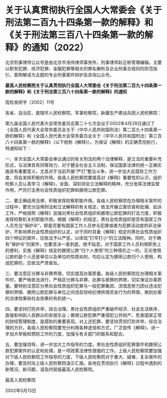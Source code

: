 # 关于认真贯彻执行全国人大常委会《关于刑法第二百九十四条第一款的解释》和《关于刑法第三百八十四条第一款的解释》的通知（2022）



北京刑事律师公众号是由北京市浩伟律师事务所，刑事律师赵正彬管理编辑。主要以职务犯罪、经济犯罪、金融犯罪等相关的罪名解析及企业刑事合规风险防范指引，案例解读为主题的专业刑事案件辩护及咨询公众号。

**最高人民检察院关于认真贯彻执行全国人大常委会《关于刑法第二百九十四条第一款的解释》和《关于刑法第三百八十四条第一款的解释》的通知**

高检发研字〔2002〕11号

各省、自治区、直辖市人民检察院，军事检察院，新疆生产建设兵团人民检察院：

第九届全国人民代表大会常务委员会第二十七次会议于2002年4月28日通过了《全国人民代表大会常务委员会关于〈中华人民共和国刑法〉第二百九十四条第一款的解释》和《全国人民代表大会常务委员会关于〈中华人民共和国刑法〉第三百八十四条第一款的解释》（以下统称《解释》）。为保证《解释》的正确贯彻执行，特通知如下：

一、本次全国人大常委会审议通过的有关刑法的两个法律解释，是立法的重要补充形式，与法律具有同等效力，对于健全社会主义法制，保证国家法律的统一正确实施具有重要意义，尤其对于当前开展“严打”整治斗争，进一步加大反腐败工作力度，将会发挥积极的作用。各级人民检察院要提高对《解释》重要性的认识，组织检察人员认真学习《解释》，全面、深刻领会立法解释的精神，充分发挥法律监督作用，严厉打击黑社会性质组织犯罪和挪用公款犯罪。

二、要正确适用法律，积极发挥检察职能作用。各级人民检察院在办理相关案件的过程中，要充分运用刑法和立法解释的有关规定，依法开展立案侦查和批捕、起诉工作，严格按照《解释》加强对黑社会性质组织和挪用公款犯罪的打击力度，积极发挥检察机关的职能作用。根据《解释》的规定，黑社会性质组织是否有国家工作人员充当“保护伞”，即是否要有国家工作人员参与犯罪或者为犯罪活动提供非法保护，不影响黑社会性质组织的认定，对于同时具备《解释》规定的黑社会性质组织四个特征的案件，应依法予以严惩，以体现“打早打小”的立法精神。同时，对于确有“保护伞”的案件，也要坚决一查到底，绝不姑息。对于国家工作人员利用职务上的便利，实施《解释》规定的挪用公款“归个人使用”的三种情形之一的，无论使用公款的是个人还是单位以及单位的性质如何，均应认定为挪用公款归个人使用，构成犯罪的，应依法严肃查处。

三、要注意区分罪与非罪界限，切实提高办案质量。各级人民检察院在办理相关案件时，要严格依法进行，严格区分罪与非罪、此罪与彼罪的界限，切实保证办案质量。要特别注意区分黑社会性质组织犯罪与一般犯罪集团、流氓恶势力团伙违法犯罪的界限、挪用公款犯罪与单位之间违反财经纪律拆借资金行为的界限，做到办案的法律效果和社会效果的有机统一。

四、要坚持打防并举，综合治理。黑社会性质组织严重破坏经济、社会生活秩序，直接影响到人民群众的安居乐业；挪用公款犯罪严重侵犯公共财产，危害国家正常的财经管理制度，是腐败的重要表现。对上述犯罪，要坚持贯彻打防并举、综合治理的方针。各级人民检察院要充分利用各种途径和方式，广泛宣传《解释》，进一步加大举报和预防工作的力度，加强与有关部门的联系和配合。


五、要加强领导，进一步加大工作指导的力度。黑社会性质组织犯罪案件和挪用公款犯罪案件的认定和处理，是一项政策法律性很强的工作。上级人民检察院要加强对下级人民检察院工作指导的力度，下级人民检察院对于重大、疑难、复杂案件的办理，要及时向上级人民检察院请示汇报。各地在贯彻执行《解释》过程中遇到的新情况、新问题，请及时层报最高人民检察院。

最高人民检察院

2002年5月13日
